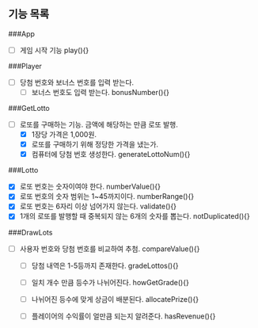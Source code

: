 ## 기능 목록
###App 
 - [ ] 게임 시작 기능 play(){}

###Player
- [ ] 당첨 번호와 보너스 번호를 입력 받는다. 
  - [ ] 보너스 번호도 입력 받는다. bonusNumber(){}

###GetLotto
 - [ ] 로또를 구매하는 기능. 금액에 해당하는 만큼 로또 발행.  
   - [x] 1장당 가격은 1,000원.
   - [x] 로또를 구매하기 위해 정당한 가격을 냈는가.
   - [x] 컴퓨터에 당첨 번호 생성한다. generateLottoNum(){}

###Lotto
  - [x] 로또 번호는 숫자이여야 한다. numberValue(){}
  - [x] 로또 번호의 숫자 범위는 1~45까지이다. numberRange(){}
  - [x] 로또 번호는 6자리 이상 넘어가지 않는다. validate(){}
  - [x] 1개의 로또를 발행할 때 중복되지 않는 6개의 숫자를 뽑는다. notDuplicated(){}

###DrawLots
- [ ] 사용자 번호와 당첨 번호를 비교하여 추첨.  compareValue(){}
  - [ ] 당첨 내역은 1-5등까지 존재한다. gradeLottos(){}
  - [ ] 일치 개수 만큼 등수가 나뉘어진다. howGetGrade(){}
  - [ ] 나뉘어진 등수에 맞게 상금이 배분된다. allocatePrize(){}
  - [ ] 플레이어의 수익률이 얼만큼 되는지 알려준다. hasRevenue(){}


